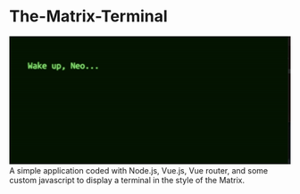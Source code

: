 # The-Matrix-Terminal
![Alt text](/image.png)
A simple application coded with Node.js, Vue.js, Vue router, and some custom javascript to display a terminal in the style of the Matrix.